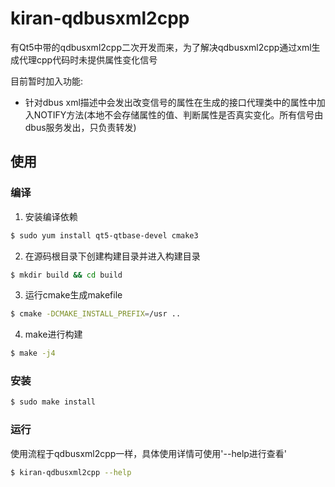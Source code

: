 # kiran-qdbusxml2cpp

有Qt5中带的qdbusxml2cpp二次开发而来，为了解决qdbusxml2cpp通过xml生成代理cpp代码时未提供属性变化信号  

目前暂时加入功能:
- 针对dbus xml描述中会发出改变信号的属性在生成的接口代理类中的属性中加入NOTIFY方法(本地不会存储属性的值、判断属性是否真实变化。所有信号由dbus服务发出，只负责转发)

## 使用

### 编译

1. 安装编译依赖

```bash
$ sudo yum install qt5-qtbase-devel cmake3
```

2. 在源码根目录下创建构建目录并进入构建目录

```bash
$ mkdir build && cd build
```

3. 运行cmake生成makefile

```bash
$ cmake -DCMAKE_INSTALL_PREFIX=/usr ..
```

4. make进行构建

```bash
$ make -j4
```

### 安装

```bash
$ sudo make install
```

### 运行

使用流程于qdbusxml2cpp一样，具体使用详情可使用'--help进行查看'

```bash
$ kiran-qdbusxml2cpp --help
```




